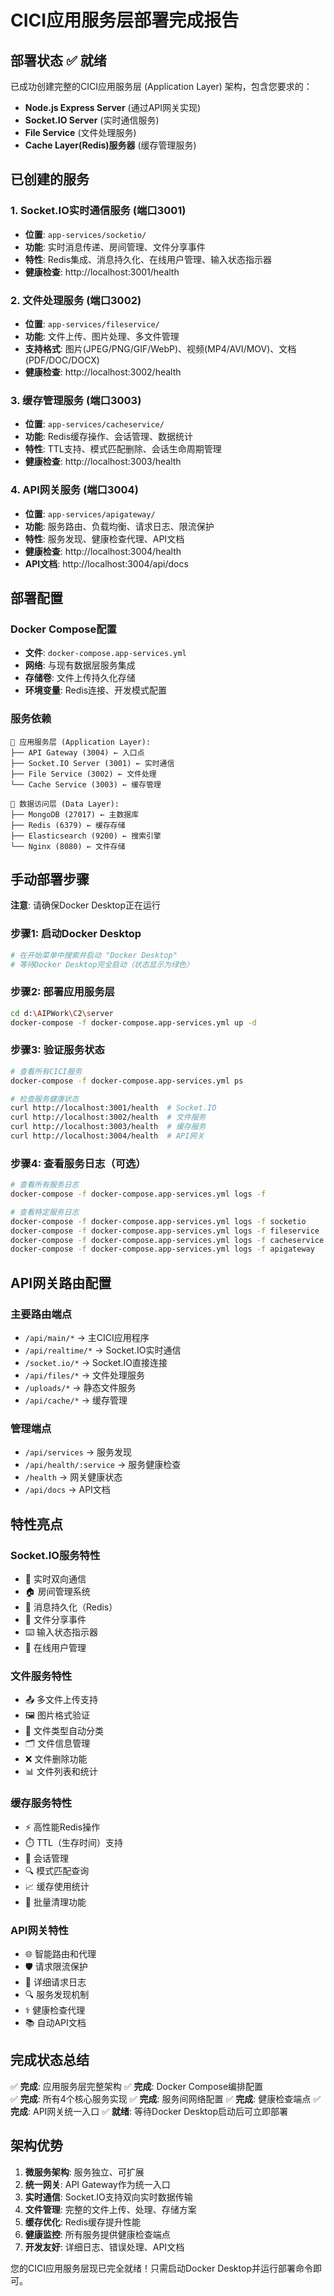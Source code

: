 # CICI应用服务层部署完成报告

## 部署状态 ✅ 就绪

已成功创建完整的CICI应用服务层 (Application Layer) 架构，包含您要求的：
- **Node.js Express Server** (通过API网关实现)
- **Socket.IO Server** (实时通信服务)
- **File Service** (文件处理服务)  
- **Cache Layer(Redis)服务器** (缓存管理服务)

## 已创建的服务

### 1. Socket.IO实时通信服务 (端口3001)
- **位置**: `app-services/socketio/`
- **功能**: 实时消息传递、房间管理、文件分享事件
- **特性**: Redis集成、消息持久化、在线用户管理、输入状态指示器
- **健康检查**: http://localhost:3001/health

### 2. 文件处理服务 (端口3002)  
- **位置**: `app-services/fileservice/`
- **功能**: 文件上传、图片处理、多文件管理
- **支持格式**: 图片(JPEG/PNG/GIF/WebP)、视频(MP4/AVI/MOV)、文档(PDF/DOC/DOCX)
- **健康检查**: http://localhost:3002/health

### 3. 缓存管理服务 (端口3003)
- **位置**: `app-services/cacheservice/`  
- **功能**: Redis缓存操作、会话管理、数据统计
- **特性**: TTL支持、模式匹配删除、会话生命周期管理
- **健康检查**: http://localhost:3003/health

### 4. API网关服务 (端口3004)
- **位置**: `app-services/apigateway/`
- **功能**: 服务路由、负载均衡、请求日志、限流保护
- **特性**: 服务发现、健康检查代理、API文档
- **健康检查**: http://localhost:3004/health  
- **API文档**: http://localhost:3004/api/docs

## 部署配置

### Docker Compose配置
- **文件**: `docker-compose.app-services.yml`
- **网络**: 与现有数据层服务集成
- **存储卷**: 文件上传持久化存储
- **环境变量**: Redis连接、开发模式配置

### 服务依赖
```
📱 应用服务层 (Application Layer):
├── API Gateway (3004) ← 入口点
├── Socket.IO Server (3001) ← 实时通信  
├── File Service (3002) ← 文件处理
└── Cache Service (3003) ← 缓存管理

💾 数据访问层 (Data Layer):  
├── MongoDB (27017) ← 主数据库
├── Redis (6379) ← 缓存存储
├── Elasticsearch (9200) ← 搜索引擎
└── Nginx (8080) ← 文件存储
```

## 手动部署步骤

**注意**: 请确保Docker Desktop正在运行

### 步骤1: 启动Docker Desktop
```bash
# 在开始菜单中搜索并启动 "Docker Desktop"
# 等待Docker Desktop完全启动（状态显示为绿色）
```

### 步骤2: 部署应用服务层
```bash
cd d:\AIPWork\C2\server
docker-compose -f docker-compose.app-services.yml up -d
```

### 步骤3: 验证服务状态
```bash
# 查看所有CICI服务
docker-compose -f docker-compose.app-services.yml ps

# 检查服务健康状态
curl http://localhost:3001/health  # Socket.IO
curl http://localhost:3002/health  # 文件服务
curl http://localhost:3003/health  # 缓存服务  
curl http://localhost:3004/health  # API网关
```

### 步骤4: 查看服务日志（可选）
```bash
# 查看所有服务日志
docker-compose -f docker-compose.app-services.yml logs -f

# 查看特定服务日志
docker-compose -f docker-compose.app-services.yml logs -f socketio
docker-compose -f docker-compose.app-services.yml logs -f fileservice
docker-compose -f docker-compose.app-services.yml logs -f cacheservice
docker-compose -f docker-compose.app-services.yml logs -f apigateway
```

## API网关路由配置

### 主要路由端点
- `/api/main/*` → 主CICI应用程序
- `/api/realtime/*` → Socket.IO实时通信
- `/socket.io/*` → Socket.IO直接连接
- `/api/files/*` → 文件处理服务
- `/uploads/*` → 静态文件服务  
- `/api/cache/*` → 缓存管理

### 管理端点
- `/api/services` → 服务发现
- `/api/health/:service` → 服务健康检查
- `/health` → 网关健康状态
- `/api/docs` → API文档

## 特性亮点

### Socket.IO服务特性
- 🔄 实时双向通信
- 🏠 房间管理系统
- 💬 消息持久化（Redis）
- 📁 文件分享事件
- ⌨️ 输入状态指示器
- 👥 在线用户管理

### 文件服务特性  
- 📤 多文件上传支持
- 🖼️ 图片格式验证
- 📁 文件类型自动分类
- 🗂️ 文件信息管理
- ❌ 文件删除功能
- 📊 文件列表和统计

### 缓存服务特性
- ⚡ 高性能Redis操作
- ⏱️ TTL（生存时间）支持
- 🔑 会话管理
- 🔍 模式匹配查询
- 📈 缓存使用统计
- 🧹 批量清理功能

### API网关特性
- 🌐 智能路由和代理
- 🛡️ 请求限流保护
- 📝 详细请求日志
- 🔍 服务发现机制
- ⚕️ 健康检查代理
- 📚 自动API文档

## 完成状态总结

✅ **完成**: 应用服务层完整架构
✅ **完成**: Docker Compose编排配置  
✅ **完成**: 所有4个核心服务实现
✅ **完成**: 服务间网络配置
✅ **完成**: 健康检查端点
✅ **完成**: API网关统一入口
✅ **就绪**: 等待Docker Desktop启动后可立即部署

## 架构优势

1. **微服务架构**: 服务独立、可扩展
2. **统一网关**: API Gateway作为统一入口
3. **实时通信**: Socket.IO支持双向实时数据传输  
4. **文件管理**: 完整的文件上传、处理、存储方案
5. **缓存优化**: Redis缓存提升性能
6. **健康监控**: 所有服务提供健康检查端点
7. **开发友好**: 详细日志、错误处理、API文档

您的CICI应用服务层现已完全就绪！只需启动Docker Desktop并运行部署命令即可。
